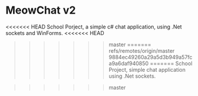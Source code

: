 MeowChat v2
=======
<<<<<<< HEAD
School Porject, a simple c# chat application, using .Net sockets and WinForms.
<<<<<<< HEAD
>>>>>>> master
=======
>>>>>>> refs/remotes/origin/master
>>>>>>> 9884ec49260a29a5d3b949a57fca9a6daf940850
=======
School Project, simple chat application using .Net sockets.




>>>>>>> master
